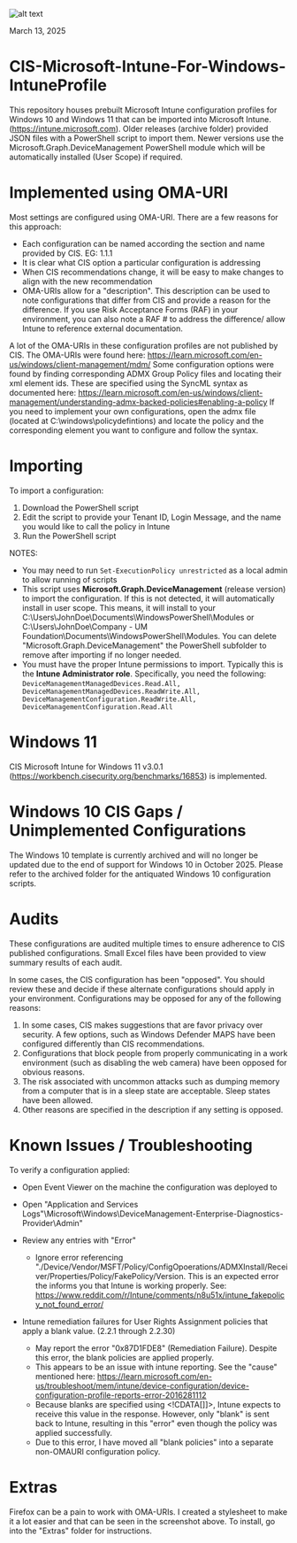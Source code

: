 ![alt text](https://github.com/eneerge/CIS-Microsoft-Intune-For-Windows-IntuneProfile/raw/main/screenshots/intuness.png?raw=true)

March 13, 2025

# CIS-Microsoft-Intune-For-Windows-IntuneProfile
This repository houses prebuilt Microsoft Intune configuration profiles for Windows 10 and Windows 11 that can be imported into Microsoft Intune. (https://intune.microsoft.com). Older releases (archive folder) provided JSON files with a PowerShell script to import them. Newer versions use the Microsoft.Graph.DeviceManagement PowerShell module which will be automatically installed (User Scope) if required.

# Implemented using OMA-URI
Most settings are configured using OMA-URI. There are a few reasons for this approach:
- Each configuration can be named according the section and name provided by CIS. EG: 1.1.1 <Name>
- It is clear what CIS option a particular configuration is addressing
- When CIS recommendations change, it will be easy to make changes to align with the new recommendation
- OMA-URIs allow for a "description". This description can be used to note configurations that differ from CIS and provide a reason for the difference. If you use Risk Acceptance Forms (RAF) in your environment, you can also note a RAF # to address the difference/ allow Intune to reference external documentation.

 
A lot of the OMA-URIs in these configuration profiles are not published by CIS. The OMA-URIs were found here: https://learn.microsoft.com/en-us/windows/client-management/mdm/
Some configuration options were found by finding corresponding ADMX Group Policy files and locating their xml element ids. These are specified using the SyncML <data id=""> syntax as documented here: https://learn.microsoft.com/en-us/windows/client-management/understanding-admx-backed-policies#enabling-a-policy
If you need to implement your own configurations, open the admx file (located at C:\windows\policydefintions) and locate the policy and the corresponding element you want to configure and follow the <enabled/><data id="config_id" values="value_you_want"/> syntax.

# Importing
To import a configuration:
1. Download the PowerShell script
2. Edit the script to provide your Tenant ID, Login Message, and the name you would like to call the policy in Intune
3. Run the PowerShell script

NOTES:
- You may need to run `Set-ExecutionPolicy unrestricted` as a local admin to allow running of scripts
- This script uses <b>Microsoft.Graph.DeviceManagement</b> (release version) to import the configuration. If this is not detected, it will automatically install in user scope. This means, it will install to your C:\Users\JohnDoe\Documents\WindowsPowerShell\Modules or C:\Users\JohnDoe\Company - UM Foundation\Documents\WindowsPowerShell\Modules. You can delete "Microsoft.Graph.DeviceManagement" the PowerShell subfolder to remove after importing if no longer needed.
- You must have the proper Intune permissions to import. Typically this is the <b>Intune Administrator role</b>. Specifically, you need the following: `DeviceManagementManagedDevices.Read.All, DeviceManagementManagedDevices.ReadWrite.All, DeviceManagementConfiguration.ReadWrite.All, DeviceManagementConfiguration.Read.All`

# Windows 11
CIS Microsoft Intune for Windows 11 v3.0.1 (https://workbench.cisecurity.org/benchmarks/16853) is implemented.

# Windows 10 CIS Gaps / Unimplemented Configurations
The Windows 10 template is currently archived and will no longer be updated due to the end of support for Windows 10 in October 2025. Please refer to the archived folder for the antiquated Windows 10 configuration scripts.

# Audits
These configurations are audited multiple times to ensure adherence to CIS published configurations. Small Excel files have been provided to view summary results of each audit.

In some cases, the CIS configuration has been "opposed". You should review these and decide if these alternate configurations should apply in your environment. Configurations may be opposed for any of the following reasons:
1. In some cases, CIS makes suggestions that are favor privacy over security. A few options, such as Windows Defender MAPS have been configured differently than CIS recommendations.
2. Configurations that block people from properly communicating in a work environment (such as disabling the web camera) have been opposed for obvious reasons.
3. The risk associated with uncommon attacks such as dumping memory from a computer that is in a sleep state are acceptable. Sleep states have been allowed.
4. Other reasons are specified in the description if any setting is opposed.

# Known Issues / Troubleshooting
To verify a configuration applied:
- Open Event Viewer on the machine the configuration was deployed to
- Open "Application and Services Logs"\Microsoft\Windows\DeviceManagement-Enterprise-Diagnostics-Provider\Admin"
- Review any entries with "Error"
  - Ignore error referencing "./Device/Vendor/MSFT/Policy/ConfigOpoerations/ADMXInstall/Receiver/Properties/Policy/FakePolicy/Version. This is an expected error the informs you that Intune is working properly. See: https://www.reddit.com/r/Intune/comments/n8u51x/intune_fakepolicy_not_found_error/

- Intune remediation failures for User Rights Assignment policies that apply a blank value. (2.2.1 through 2.2.30)
  - May report the error "0x87D1FDE8" (Remediation Failure). Despite this error, the blank policies are applied properly.
  - This appears to be an issue with intune reporting. See the "cause" mentioned here: https://learn.microsoft.com/en-us/troubleshoot/mem/intune/device-configuration/device-configuration-profile-reports-error-2016281112
  - Because blanks are specified using <!CDATA[]]>, Intune expects to receive this value in the response. However, only "blank" is sent back to Intune, resulting in this "error" even though the policy was applied successfully.
  - Due to this error, I have moved all "blank policies" into a separate non-OMAURI configuration policy.

# Extras
Firefox can be a pain to work with OMA-URIs. I created a stylesheet to make it a lot easier and that can be seen in the screenshot above. To install, go into the "Extras" folder for instructions.

